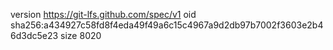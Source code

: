 version https://git-lfs.github.com/spec/v1
oid sha256:a434927c58fd8f4eda49f49a6c15c4967a9d2db97b7002f3603e2b46d3dc5e23
size 8020
